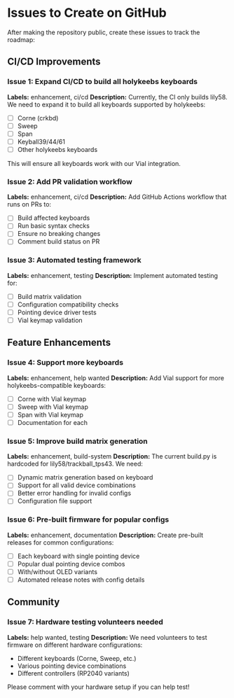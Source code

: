 # Issues to Create on GitHub

After making the repository public, create these issues to track the roadmap:

## CI/CD Improvements

### Issue 1: Expand CI/CD to build all holykeebs keyboards
**Labels:** enhancement, ci/cd
**Description:**
Currently, the CI only builds lily58. We need to expand it to build all keyboards supported by holykeebs:
- [ ] Corne (crkbd)
- [ ] Sweep 
- [ ] Span
- [ ] Keyball39/44/61
- [ ] Other holykeebs keyboards

This will ensure all keyboards work with our Vial integration.

### Issue 2: Add PR validation workflow
**Labels:** enhancement, ci/cd
**Description:**
Add GitHub Actions workflow that runs on PRs to:
- [ ] Build affected keyboards
- [ ] Run basic syntax checks
- [ ] Ensure no breaking changes
- [ ] Comment build status on PR

### Issue 3: Automated testing framework
**Labels:** enhancement, testing
**Description:**
Implement automated testing for:
- [ ] Build matrix validation
- [ ] Configuration compatibility checks
- [ ] Pointing device driver tests
- [ ] Vial keymap validation

## Feature Enhancements

### Issue 4: Support more keyboards
**Labels:** enhancement, help wanted
**Description:**
Add Vial support for more holykeebs-compatible keyboards:
- [ ] Corne with Vial keymap
- [ ] Sweep with Vial keymap
- [ ] Span with Vial keymap
- [ ] Documentation for each

### Issue 5: Improve build matrix generation
**Labels:** enhancement, build-system
**Description:**
The current build.py is hardcoded for lily58/trackball_tps43. We need:
- [ ] Dynamic matrix generation based on keyboard
- [ ] Support for all valid device combinations
- [ ] Better error handling for invalid configs
- [ ] Configuration file support

### Issue 6: Pre-built firmware for popular configs
**Labels:** enhancement, documentation
**Description:**
Create pre-built releases for common configurations:
- [ ] Each keyboard with single pointing device
- [ ] Popular dual pointing device combos
- [ ] With/without OLED variants
- [ ] Automated release notes with config details

## Community

### Issue 7: Hardware testing volunteers needed
**Labels:** help wanted, testing
**Description:**
We need volunteers to test firmware on different hardware configurations:
- Different keyboards (Corne, Sweep, etc.)
- Various pointing device combinations
- Different controllers (RP2040 variants)

Please comment with your hardware setup if you can help test! 
